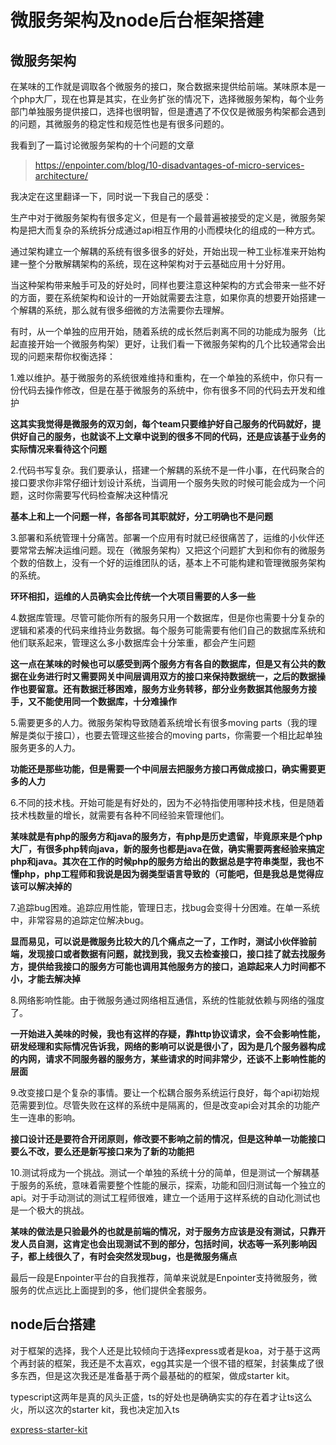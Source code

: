 # 微服务架构及node后台框架搭建

## 微服务架构

在某味的工作就是调取各个微服务的接口，聚合数据来提供给前端。某味原本是一个php大厂，现在也算是其实，在业务扩张的情况下，选择微服务架构，每个业务部门单独服务提供接口，选择也很明智，但是遭遇了不仅仅是微服务构架都会遇到的问题，其微服务的稳定性和规范性也是有很多问题的。

我看到了一篇讨论微服务架构的十个问题的文章

> https://enpointer.com/blog/10-disadvantages-of-micro-services-architecture/

我决定在这里翻译一下，同时说一下我自己的感受：

生产中对于微服务架构有很多定义，但是有一个最普遍被接受的定义是，微服务架构是把大而复杂的系统拆分成通过api相互作用的小而模块化的组成的一种方式。

通过架构建立一个解耦的系统有很多很多的好处，开始出现一种工业标准来开始构建一整个分散解耦架构的系统，现在这种架构对于云基础应用十分好用。

当这种架构带来触手可及的好处时，同样也要注意这种架构的方式会带来一些不好的方面，要在系统架构和设计的一开始就需要去注意，如果你真的想要开始搭建一个解耦的系统，那么就有很多细微的方法需要你去理解。

有时，从一个单独的应用开始，随着系统的成长然后剥离不同的功能成为服务（比起直接开始一个微服务构架）更好，让我们看一下微服务架构的几个比较通常会出现的问题来帮你权衡选择：

1.难以维护。基于微服务的系统很难维持和重构，在一个单独的系统中，你只有一份代码去操作修改，但是在基于微服务的系统中，你有很多不同的代码去开发和维护

**这其实我觉得是微服务的双刃剑，每个team只要维护好自己服务的代码就好，提供好自己的服务，也就谈不上文章中说到的很多不同的代码，还是应该基于业务的实际情况来看待这个问题**

2.代码书写复杂。我们要承认，搭建一个解耦的系统不是一件小事，在代码聚合的接口要求你非常仔细计划设计系统，当调用一个服务失败的时候可能会成为一个问题，这时你需要写代码检查解决这种情况

**基本上和上一个问题一样，各部各司其职就好，分工明确也不是问题**

3.部署和系统管理十分痛苦。部署一个应用有时就已经很痛苦了，运维的小伙伴还要常常去解决运维问题。现在（微服务架构）又把这个问题扩大到和你有的微服务个数的倍数上，没有一个好的运维团队的话，基本上不可能构建和管理微服务架构的系统。

**环环相扣，运维的人员确实会比传统一个大项目需要的人多一些**

4.数据库管理。尽管可能你所有的服务只用一个数据库，但是你也需要十分复杂的逻辑和紧凑的代码来维持业务数据。每个服务可能需要有他们自己的数据库系统和他们联系起来，管理这么多小数据库会十分笨重，都会产生问题

**这一点在某味的时候也可以感受到两个服务方有各自的数据库，但是又有公共的数据在业务进行时又需要网关中间层调用双方的接口来保持数据统一，之后的数据操作也要留意。还有数据迁移困难，服务方业务转移，部分业务数据其他服务方接手，又不能使用同一个数据库，十分难操作**

5.需要更多的人力。微服务架构导致随着系统增长有很多moving parts（我的理解是类似于接口），也要去管理这些接合的moving parts，你需要一个相比起单独服务更多的人力。

**功能还是那些功能，但是需要一个中间层去把服务方接口再做成接口，确实需要更多的人力**

6.不同的技术栈。开始可能是有好处的，因为不必特指使用哪种技术栈，但是随着技术栈数量的增长，就需要有各种不同经验来管理他们。

**某味就是有php的服务方和java的服务方，有php是历史遗留，毕竟原来是个php大厂，有很多php转向java，新的服务也都是java在做，确实需要两套经验来搞定php和java。其次在工作的时候php的服务方给出的数据总是字符串类型，我也不懂php，php工程师和我说是因为弱类型语言导致的（可能吧，但是我总是觉得应该可以解决掉的**

7.追踪bug困难。追踪应用性能，管理日志，找bug会变得十分困难。在单一系统中，非常容易的追踪定位解决bug。

**显而易见，可以说是微服务比较大的几个痛点之一了，工作时，测试小伙伴验前端，发现接口或者数据有问题，就找到我，我又去检查接口，接口挂了就去找服务方，提供给我接口的服务方可能也调用其他服务方的接口，追踪起来人力时间都不小，才能去解决掉**

8.网络影响性能。由于微服务通过网络相互通信，系统的性能就依赖与网络的强度了。

**一开始进入美味的时候，我也有这样的存疑，靠http协议请求，会不会影响性能，研发经理和实际情况告诉我，网络的影响可以说是很小了，因为是几个服务器构成的内网，请求不同服务器的服务方，某些请求的时间非常少，还谈不上影响性能的层面**

9.改变接口是个复杂的事情。要让一个松耦合服务系统运行良好，每个api初始规范需要到位。尽管失败在这样的系统中是隔离的，但是改变api会对其余的功能产生一连串的影响。

**接口设计还是要符合开闭原则，修改要不影响之前的情况，但是这种单一功能接口要么不改，要么还是新写接口来为了新的功能把**

10.测试将成为一个挑战。测试一个单独的系统十分的简单，但是测试一个解耦基于服务的系统，意味着需要整个性能的展示，探索，功能和回归测试每一个独立的api。对于手动测试的测试工程师很难，建立一个适用于这样系统的自动化测试也是一个极大的挑战。

**某味的做法是只验最外的也就是前端的情况，对于服务方应该是没有测试，只靠开发人员自测，这肯定也会出现测试不到的部分，包括时间，状态等一系列影响因子，都上线很久了，有时会突然发现bug，也是微服务痛点**

最后一段是Enpointer平台的自我推荐，简单来说就是Enpointer支持微服务，微服务的优点远比上面提到的多，他们提供全套服务。

## node后台搭建

对于框架的选择，我个人还是比较倾向于选择express或者是koa，对于基于这两个再封装的框架，我还是不太喜欢，egg其实是一个很不错的框架，封装集成了很多东西，但是这次我还是准备基于两个最基础的的框架，做成starter kit。

typescript这两年是真的风头正盛，ts的好处也是确确实实的存在着才让ts这么火，所以这次的starter kit，我也决定加入ts

[express-starter-kit](https://github.com/GeaGo/express-starter-kit)
